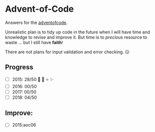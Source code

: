 # Advent-of-Code

Answers for the [adventofcode](https://adventofcode.com).

Unrealistic plan is to tidy up code in the future when I will have time and knowledge to revise and improve it.
But time is to *precious* resource to waste ... but I still have **faith**!

There are not plans for input validation and error checking. :expressionless:

## Progress

- [ ] 2015: 28/50 :star2: :star2: :star: :sparkles:
- [ ] 2016: 00/50 
- [ ] 2017: 00/50  
- [ ] 2018: 04/50 

## Improve:

- [ ] 2015:aoc06
